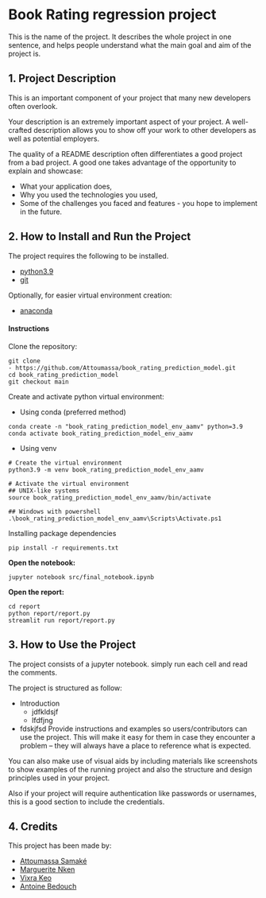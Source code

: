 # Book Rating regression project 

This is the name of the project. It describes the whole project in one sentence, and helps people understand what the main goal and aim of the project is.

## 1. Project Description

This is an important component of your project that many new developers often overlook.

Your description is an extremely important aspect of your project. A well-crafted description allows you to show off your work to other developers as well as potential employers.

The quality of a README description often differentiates a good project from a bad project. A good one takes advantage of the opportunity to explain and showcase:

- What your application does,
- Why you used the technologies you used,
- Some of the challenges you faced and features - you hope to implement in the future.

## 2. How to Install and Run the Project


The project requires the following to be installed. 
- [python3.9](https://www.python.org/downloads/)
- [git](https://git-scm.com/)

Optionally, for easier virtual environment creation:
- [anaconda](https://www.anaconda.com/)

#### Instructions

Clone the repository:
```shell
git clone
- https://github.com/Attoumassa/book_rating_prediction_model.git
cd book_rating_prediction_model
git checkout main
```

Create and activate python virtual environment:

- Using conda (preferred method)
```shell
conda create -n "book_rating_prediction_model_env_aamv" python=3.9
conda activate book_rating_prediction_model_env_aamv
```

- Using venv
```shell
# Create the virtual environment
python3.9 -m venv book_rating_prediction_model_env_aamv

# Activate the virtual environment
## UNIX-like systems
source book_rating_prediction_model_env_aamv/bin/activate

## Windows with powershell
.\book_rating_prediction_model_env_aamv\Scripts\Activate.ps1
```

Installing package dependencies
```shell
pip install -r requirements.txt
```

**Open the notebook:**

```shell
jupyter notebook src/final_notebook.ipynb
```

**Open the report:**

```shell
cd report
python report/report.py
streamlit run report/report.py
```



## 3. How to Use the Project

The project consists of a jupyter notebook. simply run each cell and read the comments. 

The project is structured as follow:
- Introduction
    - jdfkldsjf
    - lfdfjng
- fdskjfsd
Provide instructions and examples so users/contributors can use the project. This will make it easy for them in case they encounter a problem – they will always have a place to reference what is expected.

You can also make use of visual aids by including materials like screenshots to show examples of the running project and also the structure and design principles used in your project.

Also if your project will require authentication like passwords or usernames, this is a good section to include the credentials.

## 4. Credits

This project has been made by:
- [Attoumassa Samaké](https://github.com/Attoumassa)
- [Marguerite Nken](https://github.com/marguerite-nken)
- [Vixra Keo](https://github.com/Vixk2021)
- [Antoine Bedouch](https://github.com/Antoine-bdc)